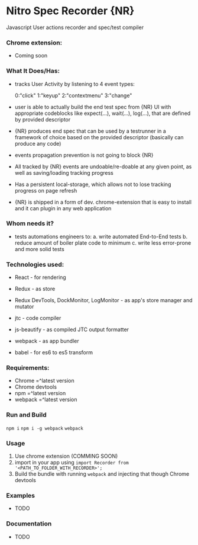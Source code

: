 # Nitro Spec Recorder {NR}

Javascript User actions recorder and spec/test compiler


### Chrome extension:
  - Coming soon

### What It Does/Has:

  - tracks User Activity by listening to 4 event types:

      0:"click"
      1:"keyup"
      2:"contextmenu"
      3:"change"

  - user is able to actually build the end test spec from {NR} UI with appropriate codeblocks like expect(...), wait(...), log(...), that are defined by provided descriptor

  - {NR} produces end spec that can be used by a testrunner in a framework of choice based on the provided descriptor (basically can produce any code)

  - events propagation prevention is not going to block {NR}

  - All tracked by {NR} events are undoable/re-doable at any given point, as well as saving/loading tracking progress

  - Has a persistent local-storage, which allows not to lose tracking progress on page refresh

  - {NR} is shipped in a form of dev. chrome-extension that is easy to install and it can plugin in any web application


### Whom needs it?
 - tests automations engineers to:
  a. write automated End-to-End tests
  b. reduce amount of boiler plate code to minimum
  c. write less error-prone and more solid tests


### Technologies used:

  - React                                   - for rendering
  - Redux                                   - as store
  - Redux DevTools, DockMonitor, LogMonitor - as app's store manager and mutator
  - jtc                                     - code compiler
  - js-beautify                             - as compiled JTC output formatter

  - webpack                                 - as app bundler
  - babel                                   - for es6 to es5 transform


### Requirements:

  - Chrome  =^latest version
  - Chrome devtools
  - npm     =^latest version
  - webpack =^latest version


### Run and Build

  ```npm i```
  ```npm i -g webpack```
  ```webpack```


### Usage

  1. Use chrome extension (COMMING SOON)
  2. import in your app using ```import Recorder from '<PATH_TO_FOLDER_WITH_RECORDER>';```
  3. Build the bundle with running ```webpack``` and injecting that though Chrome devtools

### Examples

  - TODO

### Documentation

  - TODO